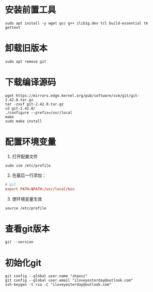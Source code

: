 # 安装前置工具

```
sudo apt install -y wget gcc g++ zlib1g.dev tcl build-essential tk gettext
```

# 卸载旧版本

```
sudo apt remove git
```

# 下载编译源码

```
wget https://mirrors.edge.kernel.org/pub/software/scm/git/git-2.42.0.tar.gz
tar -zxvf git-2.42.0.tar.gz 
cd git-2.42.0/
./configure --prefix=/usr/local
make
sudo make install
```

# 配置环境变量

1. 打开配置文件
```
sudo vim /etc/profile
```

2. 在最后一行添加：
```conf
# git
export PATH=$PATH:/usr/local/bin
```

3. 使环境变量生效
```
source /etc/profile
```

# 查看git版本

```
git --version
```

# 初始化git

```
git config --global user.name "zhaosz"
git config --global user.email "iloveyesterday@outlook.com"
ssh-keygen -t rsa -C "iloveyesterday@outlook.com"
```
